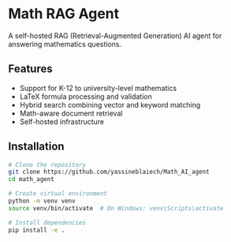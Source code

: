 # Math RAG Agent

A self-hosted RAG (Retrieval-Augmented Generation) AI agent for answering mathematics questions.

## Features

- Support for K-12 to university-level mathematics
- LaTeX formula processing and validation
- Hybrid search combining vector and keyword matching
- Math-aware document retrieval
- Self-hosted infrastructure

## Installation

```bash
# Clone the repository
git clone https://github.com/yassineblaiech/Math_AI_agent
cd math_agent

# Create virtual environment
python -m venv venv
source venv/bin/activate  # On Windows: venv\Scripts\activate

# Install dependencies
pip install -e .
